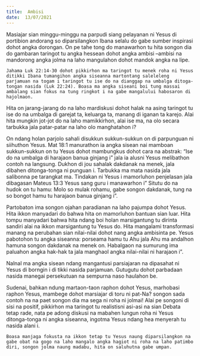```yaml
---
title:  Ambisi
date:  13/07/2021
---
```


Masiajar sian minggu-minggu na parpudi siang pelayanan ni Yesus di portibion andorang so diparsilangkon Ibana selalu do gabe sumber inspirasi dohot angka dorongan. On pe tahe tong do manawarhon tu hita songon dia do gambaran taringot tu angka hessean dohot angka ambisi –ambisi na mandorong angka jolma na laho mangulahon dohot mandok angka na lipe.

`Jahama Luk 22:14-30 dohot pikkirhon ma taringot tu menek roha ni Yesus ditikki Ibana tumangihon angka siseanna martontang saleleleng parjamuan na togam i taringot tu ise do na dianggap na umbalga ditoga-tongan nasida (Luk 22:24). Boasa ma angka siseani boi tung massai ambalang sian fokus na tung ringkot i na gabe mangalului habosaron di hajolmaon.`

Hita on jarang-jarang do na laho mardiskusi dohot halak na asing taringot tu ise do na umbalga di garejat ta, keluarga ta, manang di iganan ta karejo. Alai hita mungkin jot-jot do na laho mamikkirhon, alai ise ma, na olo secara tarbukka jala patar-patar na laho olo manghatahon i?

On ndang holan parjolo sahali disukkun sukkun-sukkun on di parpunguan ni siihuthon Yesus. Mat 18:1 manurathon ia angka sisean nai mamboan sukkun-sukkun on tu Yesus dohot mambungkus dohot cara na abstrak: “Ise do na umbalga di harajaon banua ginjang i” jala ia alusni Yesus melibathon contoh na langsung. Dukhon di jou sahalak dakdanak na menek, jala dibahen ditonga-tonga ni punguan i. Tarbukka ma mata nasida jala salibonna pe tarangkat ma. Tindakan ni Yesus i mamorluhon penjelasan jala dibagasan Mateus 13:3 Yesus sang guru i manawarhon i” Situtu do na hudok on tu hamu: Molo so mulak rohamu, gabe songon dakdanak, tung na so bongot hamu tu harajaon banua ginjang i”.

Partobaton ima songon ojahan paradianan na laho pajumpa dohot Yesus. Hita ikkon manyadari do bahwa hita on mamorluhon bantuan sian luar. Hita tompu manyadari bahwa hita ndang boi holan marsigantung tu dirinta sandiri alai na ikkon marsigantung tu Yesus do. Hita mangalami transformasi manang na perubahan sian nilai-nilai dohot nang angka ambisinta pe. Yesus pabotohon tu angka siseanna: porseama hamu tu Ahu jala Ahu ma andalhon hamuna songon dakdanak na menek on. Habalgaon na sumurung ima paluahon angka hak-hak ta jala manghaol angka nilai-nilai ni harajaon i”.

Nalnal ma angka sisean ndang mangantusi parsiajaran na dipasahat ni Yesus di borngin i di tikki nasida parjamuan. Gutugutu dohot parbadaan nasida manegai persekutuan na sempurna naso haulahon be.

Sudenai, bahkan ndung martaon-taon raphon dohot Yesus, marhobasi raphon Yesus, mambege dohot marsiajar di toru ni pat-Na? songon sada contoh na na paet songon dia ma sega ni roha ni jolmai! Alai pe songoni di sisi na positif, pikkirhon ma taringot tu realistisni asi-asi na sian Debata tetap rade, nata pe adong diskusi na mabahen lungun roha ni Yesus ditonga-tonga ni angka siseanna, ingotma Yesus ndang hea menyerah tu nasida alani i.

`Boasa manjaga fokusta na ikkon tetap tu Yesus naung diparsilangkon na gabe obat na gogo na laho mangalo angka hagiot ni roha na laho patimbo diri, songon jolma naung madabu, hita on saluhutna gabe umpan.`